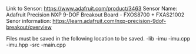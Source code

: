 Link to Sensor: https://www.adafruit.com/product/3463
Sensor Name: Adafruit Precision NXP 9-DOF Breakout Board - FXOS8700 + FXAS21002
Senor information: https://learn.adafruit.com/nxp-precision-9dof-breakout/overview


Files must be saved in the following location to be saved. 
-lib
  -imu
    -imu.cpp
    -imu.hpp
-src
  -main.cpp
